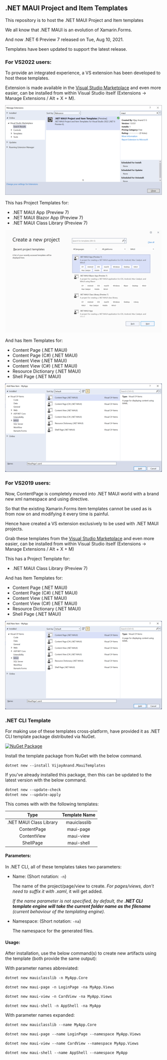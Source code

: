 ## .NET MAUI Project and Item Templates
This repository is to host the .NET MAUI Project and Item templates

We all know that .NET MAUI is an evolution of Xamarin.Forms.

And now .NET 6 Preview 7 released on Tue, Aug 10, 2021.

Templates have been updated to support the latest release.

### For VS2022 users:

To provide an integrated experience, a VS extension has been developed to host these templates.

Extension is made available in the [Visual Studio Marketplace](https://marketplace.visualstudio.com/items?itemName=egvijayanand.maui-templates) and even more easier, can be installed from within Visual Studio itself (Extensions -> Manage Extensions / Alt + X + M).

![Manage Extensions - Visual Studio](images/vs-manage-extensions.png)

This has Project Templates for:

* .NET MAUI App (Preview 7)
* .NET MAUI Blazor App (Preview 7)
* .NET MAUI Class Library (Preview 7)

![Create Project - Visual Studio](images/maui-project-templates.png)

And has Item Templates for:

* Content Page (.NET MAUI)
* Content Page (C#) (.NET MAUI)
* Content View (.NET MAUI)
* Content View (C#) (.NET MAUI)
* Resource Dictionary (.NET MAUI)
* Shell Page (.NET MAUI)

![Add New Item dialog - Visual Studio](images/add-new-item.png)

### For VS2019 users:

Now, ContentPage is completely moved into .NET MAUI world with a brand new xml namespace and using directive.

So that the existing Xamarin.Forms item templates cannot be used as is from now on and modifying it every time is painful.

Hence have created a VS extension exclusively to be used with .NET MAUI projects.

Grab these templates from the [Visual Studio Marketplace](https://marketplace.visualstudio.com/items?itemName=egvijayanand.maui-item-templates) and even more easier, can be installed from within Visual Studio itself (Extensions -> Manage Extensions / Alt + X + M)

This has a Project Template for:

* .NET MAUI Class Library (Preview 7)

And has Item Templates for:

* Content Page (.NET MAUI)
* Content Page (C#) (.NET MAUI)
* Content View (.NET MAUI)
* Content View (C#) (.NET MAUI)
* Resource Dictionary (.NET MAUI)
* Shell Page (.NET MAUI)

![Add New Item dialog - Visual Studio](images/add-new-item.png)

### .NET CLI Template

For making use of these templates cross-platform, have provided it as .NET CLI template package distributed via NuGet.

[![NuGet Package](https://badgen.net/nuget/v/VijayAnand.MauiTemplates/)](https://www.nuget.org/packages/VijayAnand.MauiTemplates/)

Install the template package from NuGet with the below command.

```shell
dotnet new --install VijayAnand.MauiTemplates
```

If you've already installed this package, then this can be updated to the latest version with the below command.

```shell
dotnet new --update-check
dotnet new --update-apply
```

This comes with with the following templates:

Type | Template Name
:---: | :---:
.NET MAUI Class Library | mauiclasslib
ContentPage | maui-page
ContentView | maui-view
ShellPage | maui-shell

#### Parameters:

In .NET CLI, all of these templates takes two parameters:

* Name: (Short notation: `-n`)

    The name of the project/page/view to create. _For pages/views, don't need to suffix it with .xaml_, it will get added.

    _If the name parameter is not specified, by default, the **.NET CLI template engine will take the current folder name as the filename** (current behaviour of the templating engine)._

* Namespace: (Short notation: `-na`)

    The namespace for the generated files.

#### Usage:

After installation, use the below command(s) to create new artifacts using the template (both provide the same output):

With parameter names abbreviated:

```shell
dotnet new mauiclasslib -n MyApp.Core
```

```shell
dotnet new maui-page -n LoginPage -na MyApp.Views
```

```shell
dotnet new maui-view -n CardView -na MyApp.Views
```

```shell
dotnet new maui-shell -n AppShell -na MyApp
```

With parameter names expanded:

```shell
dotnet new mauiclasslib --name MyApp.Core
```

```shell
dotnet new maui-page --name LoginPage --namespace MyApp.Views
```

```shell
dotnet new maui-view --name CardView --namespace MyApp.Views
```

```shell
dotnet new maui-shell --name AppShell --namespace MyApp
```
